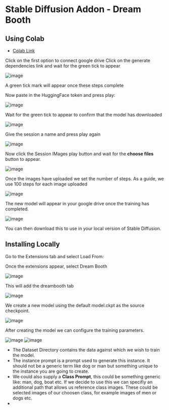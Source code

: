 # Stable Diffusion Addon - Dream Booth

## Using Colab

- [Colab Link](https://colab.research.google.com/github/TheLastBen/fast-stable-diffusion/blob/main/fast-DreamBooth.ipynb#scrollTo=O3KHGKqyeJp9)

Click on the first option to connect google drive
Click on the generate dependencies link and wait for the green tick to appear

![image](https://user-images.githubusercontent.com/12407183/206867762-0f10abf5-f7ff-4125-9f7a-aa98a249f44a.png)

A green tick mark will appear once these steps complete

Now paste in the HuggingFace token and press play:

![image](https://user-images.githubusercontent.com/12407183/206867925-5cf46ad1-9d39-4e06-b82e-6753e7258cbd.png)

Wait for the green tick to appear to confirm that the model has downloaded

![image](https://user-images.githubusercontent.com/12407183/206868045-e6d00065-1442-4eb5-b9e6-3ebb0d764238.png)

Give the session a name and press play again

![image](https://user-images.githubusercontent.com/12407183/206868102-122e62ce-a14b-4f56-8c07-91338fc9e170.png)

Now click the Session IMages play button and wait for the **choose files** button to appear.

![image](https://user-images.githubusercontent.com/12407183/206868180-c9664b63-c052-4a3e-bcd5-04f1fc4bcec6.png)

Once the images have uploaded we set the number of steps. As a guide, we use 100 steps for each image uploaded

![image](https://user-images.githubusercontent.com/12407183/206868298-f4e9b557-bdd0-4686-8e7c-67c90b5a68ab.png)

The new model will appear in your google drive once the training has completed.

![image](https://user-images.githubusercontent.com/12407183/206870320-a1343480-f94e-495d-ac1a-643b713324ae.png)

You can then download this to use in your local version of Stable Diffusion.

## Installing Locally

Go to the Extensions tab and select Load From:

Once the extensions appear, select Dream Booth

![image](https://user-images.githubusercontent.com/12407183/206799012-67dba0d9-f2b4-487a-a75a-f8ceeeedd55d.png)

This will add the dreambooth tab

![image](https://user-images.githubusercontent.com/12407183/206800119-23390cba-32e9-4d0f-878e-156f1928164e.png)

We create a new model using the default model.ckpt as the source checkpoint.

![image](https://user-images.githubusercontent.com/12407183/206800377-61178728-c508-473b-8d1a-c47ddea32195.png)


After creating the model we can configure the training parameters.

![image](https://user-images.githubusercontent.com/12407183/206865827-d1100936-ba1e-495e-9658-e36d2fce2673.png)
![image](https://user-images.githubusercontent.com/12407183/206865854-3ef3f0c5-060d-44ab-9f61-2af707a4cd54.png)


- The Dataset Directory contains the data against which we wish to train the model.
- The instance prompt is a prompt used to generate this instance. It should not be a generic term like dog or man but something unique to the instance you are going to create.
- We could also supply a **Class Prompt**, this could be something generic like: man, dog, boat etc. If we decide to use this we can specifiy an additional path that allows us reference class images. These could be selected images of our choosen class, for example images of men or dogs etc.
- 
